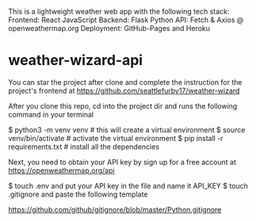 This is a lightweight weather web app with the following tech stack:
Frontend: React JavaScript
Backend: Flask Python
API: Fetch & Axios @ openweathermap.org
Deployment: GitHub-Pages and Heroku

# weather-wizard-api
You can star the project after clone and complete the instruction for the project's frontend at 
https://github.com/seattlefurby17/weather-wizard

After you clone this repo, cd into the project dir and runs the following command in your terminal

$ python3 -m venv venv # this will create a virtual environment
$ source venv/bin/activate # activate the virtual environment
$ pip install -r requirements.txt # install all the dependencies

Next, you need to obtain your API key by sign up for a free account at https://openweathermap.org/api

$ touch .env and put your API key in the file and name it API_KEY
$ touch .gitignore and paste the following template 

https://github.com/github/gitignore/blob/master/Python.gitignore

